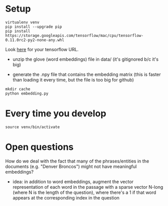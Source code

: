 # Setup

```
virtualenv venv
pip install --upgrade pip
pip install https://storage.googleapis.com/tensorflow/mac/cpu/tensorflow-0.11.0rc2-py2-none-any.whl
```

Look [here](https://github.com/tensorflow/tensorflow/blob/master/tensorflow/g3doc/get_started/os_setup.md) for your tensorflow URL.

- unzip the glove (word embeddings) file in data/ (it's gitignored b/c it's big)

- generate the .npy file that contains the embedding matrix (this is faster than loading it every time, but the file is too big for github)

```
mkdir cache
python embedding.py
```

# Every time you develop

```
source venv/bin/activate
```

# Open questions

How do we deal with the fact that many of the phrases/entities in the documents (e.g. "Denver Broncos") might not have meaningful embeddings?

- idea: in addition to word embeddings, augment the vector representation of each word in the passage with a sparse vector N-long (where N is the length of the question), where there's a 1 if that word appears at the corresponding index in the question

